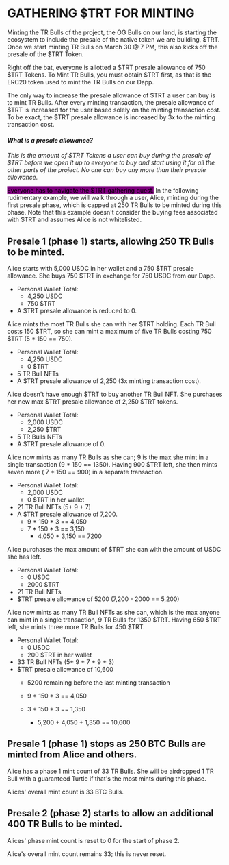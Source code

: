 # GATHERING $TRT FOR MINTING

Minting the TR Bulls of the project, the OG Bulls on our land, is starting the ecosystem to include the presale of the native token we are building, $TRT. Once we start minting TR Bulls on March 30 @ 7 PM, this also kicks off the presale of the $TRT Token.&#x20;

Right off the bat, everyone is allotted a $TRT presale allowance of 750 $TRT Tokens. To Mint TR Bulls, you must obtain $TRT first, as that is the ERC20 token used to mint the TR Bulls on our Dapp.&#x20;

The only way to increase the presale allowance of $TRT a user can buy is to mint TR Bulls. After every minting transaction, the presale allowance of $TRT is increased for the user based solely on the minting transaction cost. To be exact, the $TRT presale allowance is increased by 3x to the minting transaction cost. &#x20;

#### _What is a presale allowance?_ &#x20;

_This is the amount of $TRT Tokens a user can buy during the presale of $TRT before we open it up to everyone to buy and start using it for all the other parts of the project. No one can buy any more than their presale allowance._&#x20;

<mark style="background-color:purple;">Everyone has to navigate the $TRT gathering quest.</mark> In the following rudimentary example, we will walk through a user, Alice, minting during the first presale phase, which is capped at 250 TR Bulls to be minted during this phase. Note that this example doesn't consider the buying fees associated with $TRT and assumes Alice is not whitelisted.&#x20;

## Presale 1 (phase 1) starts, allowing 250 TR Bulls to be minted.

Alice starts with 5,000 USDC in her wallet and a 750 $TRT presale allowance. She buys 750 $TRT in exchange for 750 USDC from our Dapp.&#x20;

* Personal Wallet Total:&#x20;
  * 4,250 USDC
  * 750 $TRT&#x20;
* A $TRT presale allowance is reduced to 0.&#x20;

Alice mints the most TR Bulls she can with her $TRT holding. Each TR Bull costs 150 $TRT, so she can mint a maximum of five TR Bulls costing 750 $TRT (5 \* 150 == 750).&#x20;

* Personal Wallet Total:&#x20;
  * 4,250 USDC
  * 0 $TRT
* 5 TR Bull NFTs
* A $TRT presale allowance of 2,250 (3x minting transaction cost).&#x20;

Alice doesn't have enough $TRT to buy another TR Bull NFT. She purchases her new max $TRT presale allowance of 2,250 $TRT tokens.&#x20;

* Personal Wallet Total:&#x20;
  * 2,000 USDC
  * 2,250 $TRT
* 5 TR Bulls NFTs
* A $TRT presale allowance of 0.&#x20;

Alice now mints as many TR Bulls as she can; 9 is the max she mint in a single transaction (9 \* 150 == 1350). Having 900 $TRT left, she then mints seven more ( 7 \* 150 == 900) in a separate transaction.&#x20;

* Personal Wallet Total:&#x20;
  * 2,000 USDC
  * 0 $TRT in her wallet
* 21 TR Bull NFTs (5+ 9 + 7)&#x20;
* A $TRT presale allowance of 7,200.
  * 9 \* 150 \* 3 == 4,050
  * 7 \* 150 \* 3 == 3,150
    * 4,050 + 3,150 == 7200

Alice purchases the max amount of $TRT she can with the amount of USDC she has left.&#x20;

* Personal Wallet Total:
  * 0 USDC
  * 2000 $TRT
* 21 TR Bull NFTs
* $TRT presale allowance of 5200 (7,200 - 2000 == 5,200)

Alice now mints as many TR Bull NFTs as she can, which is the max anyone can mint in a single transaction, 9 TR Bulls for 1350 $TRT. Having 650 $TRT left, she mints three more TR Bulls for 450 $TRT.&#x20;

* Personal Wallet Total:&#x20;
  * 0 USDC
  * 200 $TRT in her wallet
* 33 TR Bull NFTs (5+ 9 + 7 + 9 + 3)&#x20;
* $TRT presale allowance of 10,600
  * 5200 remaining before the last minting transaction
  * 9 \* 150 \* 3 == 4,050
  *   3 \* 150 \* 3 == 1,350

      * 5,200 + 4,050 + 1,350 == 10,600



## Presale 1 (phase 1) stops as 250 BTC Bulls are minted from Alice and others.&#x20;

Alice has a phase 1 mint count of 33 TR Bulls. She will be airdropped 1 TR Bull with a guaranteed Turtle if that's the most mints during this phase.&#x20;

Alices' overall mint count is 33 BTC Bulls.&#x20;



## Presale 2 (phase 2) starts to allow an additional 400 TR Bulls to be minted.&#x20;

Alices' phase mint count is reset to 0 for the start of phase 2.&#x20;

Alice's overall mint count remains 33; this is never reset.&#x20;

